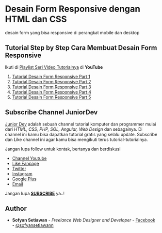 # Desain Form Responsive dengan HTML dan CSS

desain form yang bisa responsive di perangkat mobile dan desktop

## Tutorial Step by Step Cara Membuat Desain Form Responsive
Ikuti di [Playlist Seri Video Tutorialnya](https://www.youtube.com/playlist?list=PLFLsT6z_5Fzm4RxSqpMUUCQM8gb2vh6-8) di **YouTube**

1. [Tutorial Desain Form Responsive Part 1](https://www.youtube.com/watch?v=U_4qS9Wv29I&index=1&list=PLFLsT6z_5Fzm4RxSqpMUUCQM8gb2vh6-8)
2. [Tutorial Desain Form Responsive Part 2](https://www.youtube.com/watch?v=weE2kCyvzpM&index=2&list=PLFLsT6z_5Fzm4RxSqpMUUCQM8gb2vh6-8)
3. [Tutorial Desain Form Responsive Part 3](https://www.youtube.com/watch?v=0aM8X-Lbovw&index=3&list=PLFLsT6z_5Fzm4RxSqpMUUCQM8gb2vh6-8)
4. [Tutorial Desain Form Responsive Part 4](https://www.youtube.com/watch?v=zWm2MvuiPQw&index=4&list=PLFLsT6z_5Fzm4RxSqpMUUCQM8gb2vh6-8)
5. [Tutorial Desain Form Responsive Part 5](https://www.youtube.com/watch?v=q8MCtcDPX8o&index=5&list=PLFLsT6z_5Fzm4RxSqpMUUCQM8gb2vh6-8)

## Subscribe Channel JuniorDev

[Junior Dev](https://www.youtube.com/c/juniordevindonesia) adalah sebuah channel tutorial komputer dan programmer mulai dari *HTML, CSS, PHP, SQL, Angular, Web Design* dan sebagainya. Di channel ini kamu bisa dapatkan tutorial gratis yang selalu update. Subscribe dan Like channel ini agar kamu bisa mengikuti terus tutorial-tutorialnya.

Jangan lupa follow untuk kontak, bertanya dan berdiskusi
* [Channel Youtube](https://www.youtube.com/c/juniordevindonesia)
* [Like Fanpage](https://www.facebook.com/juniordevindonesiaofficial/)
* [Twitter](http://twitter.com/hello_juniordev)
* [Instagram](https://www.instagram.com/juniordevindonesia/)
* [Google Plus](https://plus.google.com/+JuniorDevIndonesia/posts)
* [Email](mailto:hellojuniordev@gmail.com)

Jangan lupa [**SUBSCRIBE**](https://www.youtube.com/c/juniordevindonesia?sub_confirmation=1) ya..!

## Author
* **Sofyan Setiawan** - *Freelance Web Designer and Developer* - [Facebook](https://www.facebook.com/sofyansetiawanprofile) - [@sofyansetiawann](https://twitter.com/sofyansetiawann)
